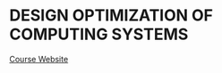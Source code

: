 # DESIGN OPTIMIZATION OF COMPUTING SYSTEMS

[Course Website](https://kronos-192081.github.io/DOCS-2024/)